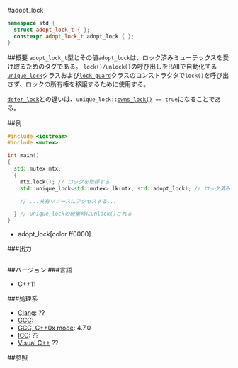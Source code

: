 #adopt_lock
```cpp
namespace std {
  struct adopt_lock_t { };
  constexpr adopt_lock_t adopt_lock { };
}
```

##概要
`adopt_lock_t`型とその値`adopt_lock`は、ロック済みミューテックスを受け取るためのタグである。
`lock()/unlock()`の呼び出しをRAIIで自動化する[`unique_lock`](./unique_lock.md)クラスおよび[`lock_guard`](./lock_guard.md)クラスのコンストラクタで`lock()`を呼び出さず、ロックの所有権を移譲するために使用する。

[`defer_lock`](./defer_lock.md)との違いは、`unique_lock::`[`owns_lock()`](./unique_lock/owns_lock.md)` == true`になることである。


##例
```cpp
#include <iostream>
#include <mutex>

int main()
{
  std::mutex mtx;
  {
    mtx.lock(); // ロックを取得する
    std::unique_lock<std::mutex> lk(mtx, std::adopt_lock); // ロック済みミューテックスの管理を移譲する

    // ...共有リソースにアクセスする...

  } // unique_lockの破棄時にunlock()される
}
```
* adopt_lock[color ff0000]

###出力
```
```

##バージョン
###言語
- C++11

###処理系
- [Clang](/implementation#clang.md): ??
- [GCC](/implementation#gcc.md): 
- [GCC, C++0x mode](/implementation#gcc.md): 4.7.0
- [ICC](/implementation#icc.md): ??
- [Visual C++](/implementation#visual_cpp.md) ??


##参照


